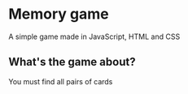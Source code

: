 # Memory game

A simple game made in JavaScript, HTML and CSS

## What's the game about?

You must find all pairs of cards
